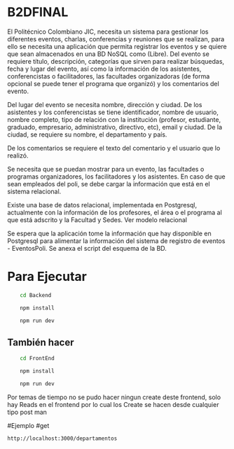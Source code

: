 # B2DFINAL

El Politécnico Colombiano JIC, necesita un sistema para gestionar los diferentes eventos, charlas, conferencias y reuniones que se realizan, para ello se necesita una aplicación que permita registrar los eventos y se quiere que sean almacenados en una BD NoSQL como (Libre). Del evento se requiere título, descripción, categorías que sirven para realizar búsquedas, fecha y lugar del evento, así como la información de los asistentes, conferencistas o facilitadores, las facultades organizadoras (de forma opcional se puede tener el programa que organizó) y los comentarios del evento.

Del lugar del evento se necesita nombre, dirección y ciudad. De los asistentes y los conferencistas se tiene identificador, nombre de usuario, nombre completo, tipo de relación con la institución (profesor, estudiante, graduado, empresario, administrativo, directivo, etc), email y ciudad. De la ciudad, se requiere su nombre, el departamento y país.

De los comentarios se requiere el texto del comentario y el usuario que lo realizó.

Se necesita que se puedan mostrar para un evento, las facultades o programas organizadores, los facilitadores y los asistentes. En caso de que sean empleados del poli, se debe cargar la información que está en el sistema relacional.

Existe una base de datos relacional, implementada en Postgresql, actualmente con la información de los profesores, el área o el programa al que está adscrito y la Facultad y Sedes. Ver modelo relacional

Se espera que la aplicación tome la información que hay disponible en Postgresql para alimentar la información del sistema de registro de eventos - EventosPoli. Se anexa el script del esquema de la BD.

# Para Ejecutar


```bash
    cd Backend

    npm install

    npm run dev
```
## También hacer
```bash
    cd FrontEnd

    npm install

    npm run dev
```

Por temas de tiempo no se pudo hacer ningun create deste frontend, solo hay Reads en el frontend por lo cual los Create se hacen desde cualquier tipo post man

#Ejemplo
#get
```bash
http://localhost:3000/departamentos

```
